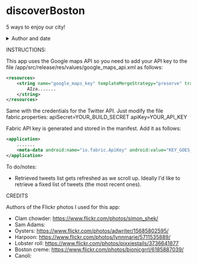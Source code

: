 # discoverBoston
5 ways to enjoy our city!

<details>
	<summary>Author and date</summary>

ALicia P., Started project on March 2016.

</details>


INSTRUCTIONS:

This app uses the Google maps API so you need to add your API key to the file /app/src/release/res/values/google_maps_api.xml as follows:

```xml
<resources>
    <string name="google_maps_key" templateMergeStrategy="preserve" translatable="false">
        AIza.......
    </string>
</resources>
```

Same with the credentials for the Twitter API. Just modify the file fabric.properties:
apiSecret=YOUR_BUILD_SECRET
apiKey=YOUR_API_KEY

Fabric API key is generated and stored in the manifest. Add it as follows:
```xml
<application>
    .......
    <meta-data android:name="io.fabric.ApiKey" android:value="KEY_GOES_HERE"/>
</application>
```


To do/notes:
* Retrieved tweets list gets refreshed as we scroll up. Ideally I'd like to retrieve a fixed list of tweets (the most recent ones).




CREDITS

Authors of the Flickr photos I used for this app:
* Clam chowder: https://www.flickr.com/photos/simon_shek/
* Sam Adams:
* Oysters: https://www.flickr.com/photos/adwriter/15685802595/
* Harpoon: https://www.flickr.com/photos/lynnmarie/5711535889/
* Lobster roll: https://www.flickr.com/photos/pixxiestails/3736641877
* Boston creme: https://www.flickr.com/photos/bionicgrrl/6185887039/
* Canoli:
